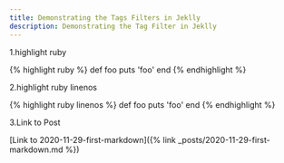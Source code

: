 ```yaml
---
title: Demonstrating the Tags Filters in Jeklly
description: Demonstrating the Tag Filter in Jeklly
---
```



1.highlight ruby

{% highlight ruby %}
def foo
  puts 'foo'
end
{% endhighlight %}

2.highlight ruby linenos

{% highlight ruby linenos %}
def foo
  puts 'foo'
end
{% endhighlight %}

3.Link to Post

[Link to  2020-11-29-first-markdown]({% link _posts/2020-11-29-first-markdown.md %})

